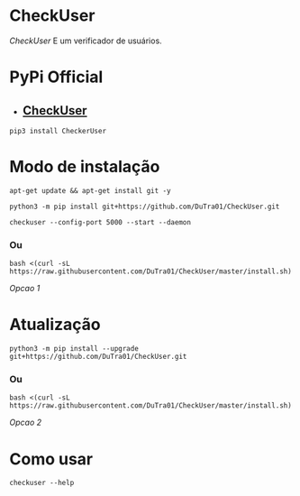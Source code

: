 # CheckUser

*CheckUser* E um verificador de usuários.

# PyPi Official
- ## [CheckUser](https://pypi.org/project/CheckerUser/)

```
pip3 install CheckerUser
```

# Modo de instalação
```
apt-get update && apt-get install git -y
```
```
python3 -m pip install git+https://github.com/DuTra01/CheckUser.git
```
```
checkuser --config-port 5000 --start --daemon
```

### Ou
```
bash <(curl -sL https://raw.githubusercontent.com/DuTra01/CheckUser/master/install.sh)
```
 *Opcao 1*

# Atualização
```
python3 -m pip install --upgrade git+https://github.com/DuTra01/CheckUser.git
```

### Ou
```
bash <(curl -sL https://raw.githubusercontent.com/DuTra01/CheckUser/master/install.sh)
```
 *Opcao 2*

# Como usar
```
checkuser --help
```
